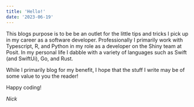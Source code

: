 ```yaml
---
title: 'Hello!'
date: '2023-06-19'
---
```



This blogs purpose is to be be an outlet for the little tips and tricks I pick up in my career as a software developer. Professionally I primarily work with Typescript, R, and Python in my role as a developer on the Shiny team at Posit. In my personal life I dabble with a variety of languages such as Swift (and SwiftUi), Go, and Rust.

While I primarily blog for my benefit, I hope that the stuff I write may be of some value to you the reader! 

Happy coding!


*Nick*